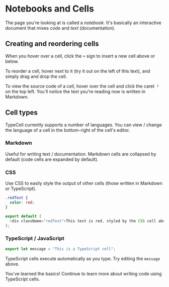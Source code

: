 # Notebooks and Cells

The page you're looking at is called a _notebook_.
It's basically an interactive document that mixes _code_ and _text_ (documentation).

## Creating and reordering cells

When you hover over a cell, click the `+` sign to insert a new cell above or below.

To reorder a cell, hover next to it (try it out on the left of this text), and simply drag and drop the cell.

To view the source code of a cell, hover over the cell and click the caret <svg stroke="currentColor" fill="currentColor" stroke-width="0" viewBox="0 0 16 16" class="notebookCell-sideIcon" height="1em" width="1em" xmlns="http://www.w3.org/2000/svg"><title>Show / hide code</title><path fill-rule="evenodd" clip-rule="evenodd" d="M10.072 8.024L5.715 3.667l.618-.62L11 7.716v.618L6.333 13l-.618-.619 4.357-4.357z"></path></svg> on the top left.
You'll notice the text you're reading now is written in Markdown.

## Cell types

TypeCell currently supports a number of languages. You can view / change the language of a cell in the bottom-right of the cell's editor.

### Markdown

Useful for writing text / documentation. Markdown cells are collapsed by default (code cells are expanded by default).

### CSS

Use CSS to easily style the output of other cells (those written in Markdown or TypeScript).

```css
.redText {
  color: red;
}
```

```typescript
export default (
  <div className="redText">This text is red, styled by the CSS cell above.</div>
);
````

### TypeScript / JavaScript

```typescript
export let message = "This is a TypeScript cell";
```

TypeScript cells execute automatically as you type. Try editing the `message` above.

You've learned the basics! Continue to learn more about writing code using TypeScript cells.
